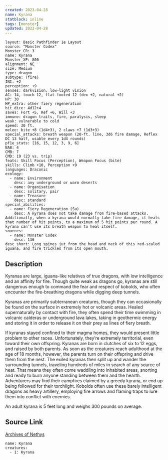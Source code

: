 ```yaml
---
created: 2023-04-28
name: Kyrana
statblock: inline
tags: [monster]
updated: 2023-04-28
---
```

```statblock
layout: Basic Pathfinder 1e Layout
source: "Monster Codex"
Monster_CR: 3
name: Kyrana
Monster_XP: 800
alignment: NE
size: Medium
type: dragon
subtype: (fire)
INI: +2
perception: +9
senses: darkvision, low-light vision
AC: 14, touch 12, flat-footed 12 (dex +2, natural +2)
HP: 30
HP_extra: other fiery regeneration
hit_dice: 4d12+4
saves: Fort +5, Ref +6, Will +3
immune: dragon traits, fire, paralysis, sleep
weak: vulnerable to cold
speed: 30 ft.
melee: bite +8 (1d4+3), 2 claws +7 (1d3+3)
special_attacks: breath weapon (20-ft. line, 3d6 fire damage, Reflex DC 13 half, usable every 1d4 rounds)
pf1e_stats: [16, 15, 12, 3, 9, 6]
BAB: 4
CMB: 7
CMD: 19 (23 vs. trip)
feats: Skill Focus (Perception), Weapon Focus (bite)
skills: Climb +10, Perception +9
languages: Draconic
ecology:
  - name: Environment
    desc: any underground or warm deserts
  - name: Organisation
    desc: solitary, pair
  - name: Treasure
    desc: standard
special_abilities:
  - name: Fiery Regeneration (Su)
    desc: A kyrana does not take damage from fire-based attacks. Additionally, when a kyrana would normally take fire damage, it heals that number of hit points, to a maximum of 5 hit points per round. A kyrana can’t use its breath weapon to heal itself.
sources:
  - name: Monster Codex
    desc: 136
desc_short: Long spines jut from the head and neck of this red-scaled iguana, and fire trickles from its open mouth.
```
## Description
Kyranas are large, iguana-like relatives of true dragons, with low intelligence and an affinity for fire. Though quite weak as dragons go, kyranas are still dangerous enough to command the fear and respect of kobolds, who often encounter the fire-breathing dragons while digging deep tunnels.

 Kyranas are primarily subterranean creatures, though they can occasionally be found on the surface in extremely hot or volcanic areas. Healed supernaturally by contact with fire, they often spend their time swimming in volcanic calderas or underground lava lakes, taking in geothermic energy and storing it in order to release it on their prey as lines of fiery breath.

 If kyranas stayed confined to their magma homes, they would present little problem to other races. Unfortunately, they’re extremely territorial, even toward their own offspring. Kyranas are born in clutches of six to 12 eggs, and raised by both parents. As soon as the creatures reach adulthood at the age of 18 months, however, the parents turn on their offspring and drive them from the nest. The exiled kyranas then split up and wander the surrounding tunnels, traveling hundreds of miles in search of any source of heat. That means they often come waddling into inhabited areas, snorting and ready to burn anyone standing between them and the hearth. Adventurers may find their campfires claimed by a greedy kyrana, or end up being followed for their torchlight. Kobolds often use these barely intelligent dragons as heavy artillery, employing fire arrows and flaming traps to lure them into conflict with enemies.

 An adult kyrana is 5 feet long and weighs 300 pounds on average.
## Source Link
[Archives of Nethys](https://aonprd.com/MonsterDisplay.aspx?ItemName=Kyrana)
```encounter-table
name: Kyrana
creatures:
  - 1: Kyrana
```
